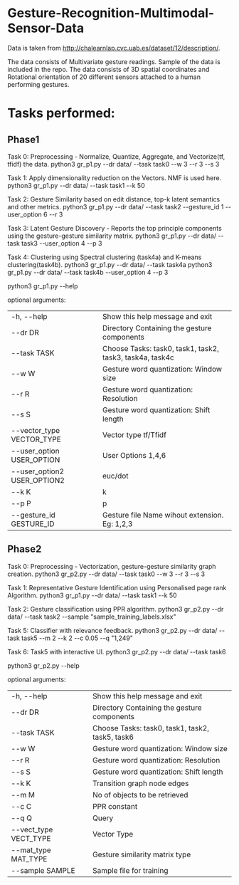 # Gesture-Recognition-Multimodal-Sensor-Data

Data is taken from http://chalearnlap.cvc.uab.es/dataset/12/description/.

The data consists of Multivariate gesture readings. Sample of the data is included in the repo.
The data consists of 3D spatial coordinates and Rotational orientation of 20 different sensors attached to a human performing gestures.

# Tasks performed:
## Phase1

Task 0: Preprocessing - Normalize, Quantize, Aggregate, and Vectorize(tf, tfidf) the data.
python3 gr_p1.py --dr data/ --task task0 --w 3 --r 3 --s 3

Task 1: Apply dimensionality reduction on the Vectors. NMF is used here.
python3 gr_p1.py --dr data/ --task task1 --k 50

Task 2: Gesture Similarity based on edit distance, top-k latent semantics and other metrics.
python3 gr_p1.py --dr data/ --task task2 --gesture_id 1 --user_option 6 --r 3

Task 3: Latent Gesture Discovery - Reports the top principle components using the gesture-gesture similarity matrix.
python3 gr_p1.py --dr data/ --task task3 --user_option 4 --p 3

Task 4: Clustering using Spectral clustering (task4a) and K-means clustering(task4b).
python3 gr_p1.py --dr data/ --task task4a
python3 gr_p1.py --dr data/ --task task4b --user_option 4 --p 3


python3 gr_p1.py --help

optional arguments:

<table align='center'>
<tr><td>-h, --help                 </td><td> Show this help message and exit</td></tr>
<tr><td>--dr DR                    </td><td> Directory Containing the gesture components</td></tr>
<tr><td>--task TASK                </td><td> Choose Tasks: task0, task1, task2, task3, task4a, task4c</td></tr>
<tr><td>--w W                      </td><td> Gesture word quantization: Window size</td></tr>
<tr><td>--r R                      </td><td> Gesture word quantization: Resolution</td></tr>
<tr><td>--s S                      </td><td> Gesture word quantization: Shift length</td></tr>
<tr><td>--vector_type VECTOR_TYPE  </td><td> Vector type tf/Tfidf</td></tr>
<tr><td>--user_option USER_OPTION  </td><td> User Options 1,4,6</td></tr>
<tr><td>--user_option2 USER_OPTION2</td><td> euc/dot</td></tr>
<tr><td>--k K                      </td><td> k</td></tr>
<tr><td>--p P                      </td><td> p</td></tr>
<tr><td>--gesture_id GESTURE_ID    </td><td> Gesture file Name wihout extension. Eg: 1,2,3</td></tr>
</table>

## Phase2

Task 0: Preprocessing - Vectorization, gesture-gesture similarity graph creation.
python3 gr_p2.py --dr data/ --task task0 --w 3 --r 3 --s 3

Task 1: Representative Gesture Identification using Personalised page rank Algorithm.
python3 gr_p1.py --dr data/ --task task1 --k 50

Task 2: Gesture classification using PPR algorithm.
python3 gr_p2.py --dr data/ --task task2 --sample "sample_training_labels.xlsx"

Task 5: Classifier with relevance feedback.
python3 gr_p2.py --dr data/ --task task5 --m 2 --k 2 --c 0.05 --q "1,249"

Task 6: Task5 with interactive UI.
python3 gr_p2.py --dr data/ --task task6


python3 gr_p2.py --help

optional arguments:
<table align='center'>
<tr><td>  -h, --help           </td><td>     Show this help message and exit</td></tr>
<tr><td>  --dr DR              </td><td>     Directory Containing the gesture components</td></tr>
<tr><td>  --task TASK          </td><td>     Choose Tasks: task0, task1, task2, task5, task6</td></tr>
<tr><td>  --w W                </td><td>     Gesture word quantization: Window size</td></tr>
<tr><td>  --r R                </td><td>     Gesture word quantization: Resolution</td></tr>
<tr><td>  --s S                </td><td>     Gesture word quantization: Shift length</td></tr>
<tr><td>  --k K                </td><td>     Transition graph node edges</td></tr>
<tr><td>  --m M                </td><td>     No of objects to be retrieved</td></tr>
<tr><td>  --c C                </td><td>     PPR constant</td></tr>
<tr><td>  --q Q                </td><td>     Query</td></tr>
<tr><td>  --vect_type VECT_TYPE</td><td>     Vector Type</td></tr>
<tr><td>  --mat_type MAT_TYPE  </td><td>     Gesture similarity matrix type</td></tr>
<tr><td>  --sample SAMPLE      </td><td>     Sample file for training</td></tr>
</table>

